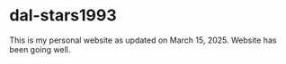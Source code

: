 # dal-stars1993
This is my personal website as updated on March 15, 2025. Website has been going well.
